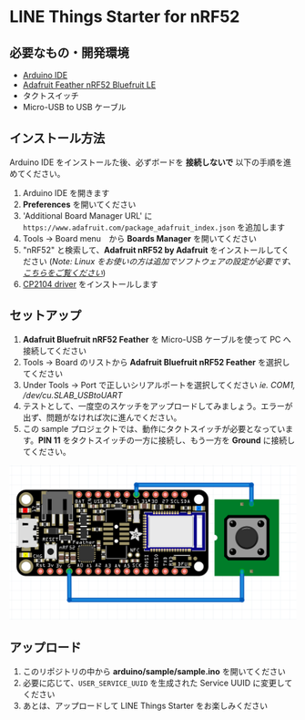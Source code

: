 # LINE Things Starter for nRF52

## 必要なもの・開発環境
* [Arduino IDE](https://www.arduino.cc/en/Main/Software)
* [Adafruit Feather nRF52 Bluefruit LE](https://www.adafruit.com/product/3406)
* タクトスイッチ
* Micro-USB to USB ケーブル

## インストール方法
Arduino IDE をインストールた後、必ずボードを **接続しないで** 以下の手順を進めてください。

1. Arduino IDE を開きます
2. **Preferences** を開いてください
3. 'Additional Board Manager URL' に `https://www.adafruit.com/package_adafruit_index.json` を追加します
4. Tools -> Board menu　から **Boards Manager** を開いてください
5. "nRF52" と検索して、**Adafruit nRF52 by Adafruit** をインストールしてください
(*Note: Linux をお使いの方は追加でソフトウェアの設定が必要です、[こちらをご覧ください](https://learn.adafruit.com/bluefruit-nrf52-feather-learning-guide/arduino-bsp-setup)*)
6. [CP2104 driver](https://www.silabs.com/products/development-tools/software/usb-to-uart-bridge-vcp-drivers) をインストールします

## セットアップ
1. **Adafruit Bluefruit nRF52 Feather** を Micro-USB ケーブルを使って PC へ接続してください
2. Tools -> Board のリストから **Adafruit Bluefruit nRF52 Feather** を選択してください
3. Under Tools -> Port で正しいシリアルポートを選択してください *ie. COM1, /dev/cu.SLAB_USBtoUART*
4. テストとして、一度空のスケッチをアップロードしてみましょう。エラーが出ず、問題がなければ次に進んでください。
5. この sample プロジェクトでは、動作にタクトスイッチが必要となっています。**PIN 11** をタクトスイッチの一方に接続し、もう一方を **Ground** に接続してください。

 ![タクトスイッチの接続図](./Button_Connection.png)

## アップロード
1. このリポジトリの中から **arduino/sample/sample.ino** を開いてください
2. 必要に応じて、`USER_SERVICE_UUID` を生成された Service UUID に変更してください
3. あとは、アップロードして LINE Things Starter をお楽しみください
